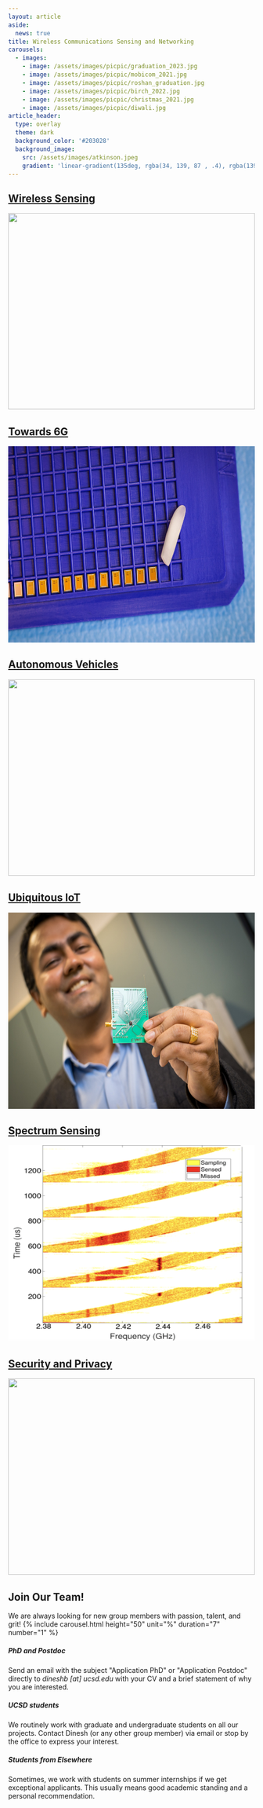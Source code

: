 ```yaml
---
layout: article
aside:
  news: true
title: Wireless Communications Sensing and Networking
carousels:
  - images:
    - image: /assets/images/picpic/graduation_2023.jpg
    - image: /assets/images/picpic/mobicom_2021.jpg
    - image: /assets/images/picpic/roshan_graduation.jpg
    - image: /assets/images/picpic/birch_2022.jpg
    - image: /assets/images/picpic/christmas_2021.jpg
    - image: /assets/images/picpic/diwali.jpg
article_header:
  type: overlay
  theme: dark
  background_color: '#203028'
  background_image:
    src: /assets/images/atkinson.jpeg
    gradient: 'linear-gradient(135deg, rgba(34, 139, 87 , .4), rgba(139, 34, 139, .4))'
---
```

<h2><a href="/wireless.html">Wireless Sensing</a></h2>
<div><img src="/assets/images/wiros.mov" height="400" width="100%"/></div>
<h2><a href="/6g.html">Towards 6G</a></h2>
<div><img src="/assets/images/rice_chip.jpeg" height="400" width="100%"/></div>
<h2><a href="/vehicle.html">Autonomous Vehicles</a></h2>
<div><img src="/assets/images/vehicular.mov" height="400" width="100%"/></div>
<h2><a href="/iot.html">Ubiquitous IoT</a></h2>
<div><img src="/assets/images/pcb.jpeg" height="400" width="100%"/></div>
<h2><a href="/spectrum.html">Spectrum Sensing</a></h2>
<div><img src="/assets/images/sweepsense.png" height="400" width="100%"/></div>
<h2><a href="/security.html">Security and Privacy</a></h2>
<div><img src="/assets/images/bearl.jpeg" height="400" width="100%"/></div>
<h2> Join Our Team! </h2>
We are always looking for new group members with passion, talent, and grit!
{% include carousel.html height="50" unit="%" duration="7" number="1" %}
<h5> PhD and Postdoc </h5>
Send an email with the subject "Application PhD" or "Application Postdoc" directly to <i>dineshb [at] ucsd.edu</i> with your CV and a brief statement of why you are interested.
<h5> UCSD students </h5>
We routinely work with graduate and undergraduate students on all our projects. Contact Dinesh (or any other group member) via email or stop by the office to express your interest.
<h5> Students from Elsewhere </h5>
Sometimes, we work with students on summer internships if we get exceptional applicants. This usually means good academic standing and a personal recommendation.